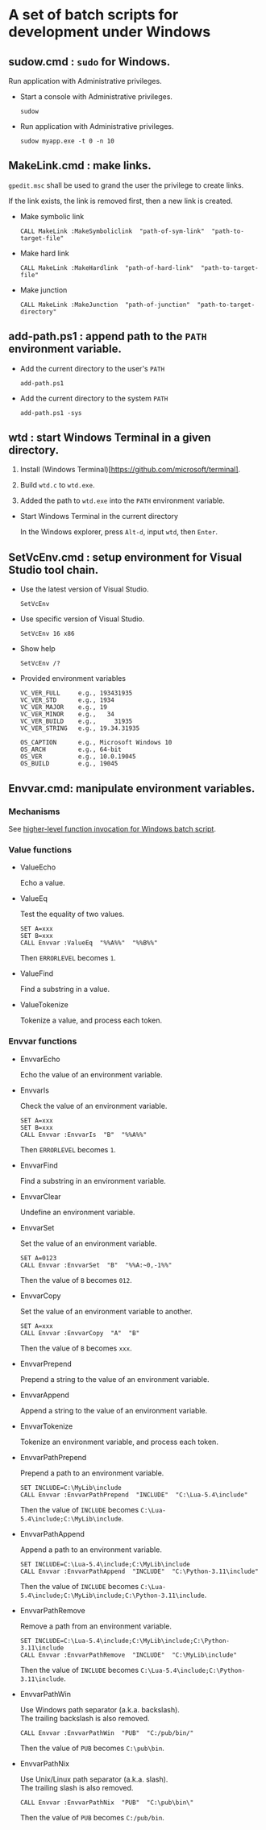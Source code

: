 A set of batch scripts for development under Windows
====================================================

sudow.cmd : `sudo` for Windows.
-------------------------------

Run application with Administrative privileges.

* Start a console with Administrative privileges.

  ```batch
  sudow
  ```

* Run application with Administrative privileges.

  ```batch
  sudow myapp.exe -t 0 -n 10
  ```

MakeLink.cmd : make links.
--------------------------

`gpedit.msc` shall be used to grand the user the privilege to create links.

If the link exists, the link is removed first, then a new link is created.

* Make symbolic link
  ```batch
  CALL MakeLink :MakeSymboliclink  "path-of-sym-link"  "path-to-target-file"
  ```

* Make hard link
  ```batch
  CALL MakeLink :MakeHardlink  "path-of-hard-link"  "path-to-target-file"
  ```

* Make junction
  ```batch
  CALL MakeLink :MakeJunction  "path-of-junction"  "path-to-target-directory"
  ```

add-path.ps1 : append path to the `PATH` environment variable.
--------------------------------------------------------------

* Add the current directory to the user's `PATH`

  ```batch
  add-path.ps1
  ```

* Add the current directory to the system `PATH`

  ```batch
  add-path.ps1 -sys
  ```

wtd : start Windows Terminal in a given directory.
--------------------------------------------------

1. Install (Windows Terminal)[https://github.com/microsoft/terminal].

2. Build `wtd.c` to `wtd.exe`.

3. Added the path to `wtd.exe` into the `PATH` environment variable.

* Start Windows Terminal in the current directory

  In the Windows explorer, press `Alt-d`, input `wtd`, then `Enter`.

SetVcEnv.cmd : setup environment for Visual Studio tool chain.
--------------------------------------------------------------

* Use the latest version of Visual Studio.

  ```batch
  SetVcEnv
  ```

* Use specific version of Visual Studio.

  ```batch
  SetVcEnv 16 x86
  ```

* Show help

  ```batch
  SetVcEnv /?
  ```

* Provided environment variables

  ```batch
  VC_VER_FULL     e.g., 193431935
  VC_VER_STD      e.g., 1934
  VC_VER_MAJOR    e.g., 19
  VC_VER_MINOR    e.g.,   34
  VC_VER_BUILD    e.g.,     31935
  VC_VER_STRING   e.g., 19.34.31935
  
  OS_CAPTION      e.g., Microsoft Windows 10
  OS_ARCH         e.g., 64-bit
  OS_VER          e.g., 10.0.19045
  OS_BUILD        e.g., 19045
  ```

Envvar.cmd: manipulate environment variables.
---------------------------------------------

### Mechanisms

See [higher-level function invocation for Windows batch script](https://github.com/Fuzzier/Envvar).

### Value functions

* ValueEcho

  Echo a value.

* ValueEq

  Test the equality of two values.
  ```batch
  SET A=xxx
  SET B=xxx
  CALL Envvar :ValueEq  "%%A%%"  "%%B%%"
  ```
  Then `ERRORLEVEL` becomes `1`.

* ValueFind

  Find a substring in a value.

* ValueTokenize

  Tokenize a value, and process each token.

### Envvar functions

* EnvvarEcho

  Echo the value of an environment variable.

* EnvvarIs

  Check the value of an environment variable.
  ```batch
  SET A=xxx
  SET B=xxx
  CALL Envvar :EnvvarIs  "B"  "%%A%%"
  ```
  Then `ERRORLEVEL` becomes `1`.

* EnvvarFind

  Find a substring in an environment variable.

* EnvvarClear

  Undefine an environment variable.

* EnvvarSet

  Set the value of an environment variable.
  ```batch
  SET A=0123
  CALL Envvar :EnvvarSet  "B"  "%%A:~0,-1%%"
  ```
  Then the value of `B` becomes `012`.

* EnvvarCopy

  Set the value of an environment variable to another.
  ```batch
  SET A=xxx
  CALL Envvar :EnvvarCopy  "A"  "B"
  ```
  Then the value of `B` becomes `xxx`.

* EnvvarPrepend

  Prepend a string to the value of an environment variable.

* EnvvarAppend

  Append a string to the value of an environment variable.

* EnvvarTokenize

  Tokenize an environment variable, and process each token.

* EnvvarPathPrepend

  Prepend a path to an environment variable.
  ```batch
  SET INCLUDE=C:\MyLib\include
  CALL Envvar :EnvvarPathPrepend  "INCLUDE"  "C:\Lua-5.4\include"
  ```
  Then the value of `INCLUDE` becomes `C:\Lua-5.4\include;C:\MyLib\include`.

* EnvvarPathAppend

  Append a path to an environment variable.
  ```batch
  SET INCLUDE=C:\Lua-5.4\include;C:\MyLib\include
  CALL Envvar :EnvvarPathAppend  "INCLUDE"  "C:\Python-3.11\include"
  ```
  Then the value of `INCLUDE` becomes `C:\Lua-5.4\include;C:\MyLib\include;C:\Python-3.11\include`.

* EnvvarPathRemove

  Remove a path from an environment variable.
  ```batch
  SET INCLUDE=C:\Lua-5.4\include;C:\MyLib\include;C:\Python-3.11\include
  CALL Envvar :EnvvarPathRemove  "INCLUDE"  "C:\MyLib\include"
  ```
  Then the value of `INCLUDE` becomes `C:\Lua-5.4\include;C:\Python-3.11\include`.

* EnvvarPathWin

  Use Windows path separator (a.k.a. backslash).<br/>
  The trailing backslash is also removed.

  ```batch
  CALL Envvar :EnvvarPathWin  "PUB"  "C:/pub/bin/"
  ```
  Then the value of `PUB` becomes ```C:\pub\bin```.

* EnvvarPathNix

  Use Unix/Linux path separator (a.k.a. slash).<br/>
  The trailing slash is also removed.

  ```batch
  CALL Envvar :EnvvarPathNix  "PUB"  "C:\pub\bin\"
  ```
  Then the value of `PUB` becomes ```C:/pub/bin```.

